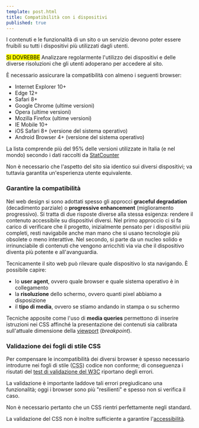 ```yaml
---
template: post.html
title: Compatibilità con i dispositivi
published: true
---
```


I contenuti e le funzionalità di un sito o un servizio devono poter essere fruibili
su tutti i dispositivi più utilizzati dagli utenti.

<div class="lg-callout lg-callout-should">
<mark>SI DOVREBBE</mark>
Analizzare regolarmente l'utilizzo dei dispositivi e delle diverse risoluzioni
che gli utenti adoperano per accedere al sito.
</div>

<!-- <div class="lg-callout lg-callout-must">
<mark>SI DEVE</mark> -->

È necessario assicurare la compatibilità con almeno i seguenti browser:

- Internet Explorer 10+
- Edge 12+
- Safari 8+
- Google Chrome (ultime versioni)
- Opera (ultime versioni)
- Mozilla Firefox (ultime versioni)
- IE Mobile	10+
- iOS Safari 8+ (versione del sistema operativo)
- Android	Browser 4+ (versione del sistema operativo)

<!-- </div> -->

La lista comprende più del 95% delle versioni utilizzate in Italia (e nel mondo)
secondo i dati raccolti da [StatCounter](http://gs.statcounter.com/#browser-IT-monthly-201506-201606)

Non è necessario che l'aspetto del sito sia identico sui diversi dispositivi;
va tuttavia garantita un'esperienza utente equivalente.

<!-- Per versioni di Explorer inferiori alla 10 si consiglia un supporto
-- funzionale (contenuti accessibili) ma non necessariamente conforme
-- (l'esperienza utente può esser qualitativamente inferiore).
-->

### Garantire la compatibilità

Nel web design si sono adottati spesso gli approcci **graceful degradation** (decadimento parziale) o **progressive enhancement**
(miglioramento progressivo). Si tratta di due risposte diverse alla stessa esigenza: rendere il contenuto accessibile su dispositivi diversi. Nel primo approccio ci si fa carico di verificare che il progetto, inizialmente pensato per i dispositivi più completi, resti navigabile anche man mano che si usano tecnologie più obsolete o meno interattive. Nel secondo, si parte da un nucleo solido e irrinunciabile di contenuti che vengono arricchiti via via che il dispositivo diventa più potente e all'avanguardia.

 Tecnicamente il sito web può rilevare quale dispositivo lo sta navigando. È possibile capire:
 - lo **user agent**, ovvero quale browser e quale sistema operativo è in collegamento
 - la **risoluzione** dello schermo, ovvero quanti pixel abbiamo a disposizione
 - il **tipo di media**, ovvero se stiamo andando in stampa o su schermo

Tecniche apposite come l'uso di **media queries** permettono di inserire istruzioni nei CSS affinché
la presentazione dei contenuti sia calibrata sull'attuale dimensione della [viewport](/linee-guida/glossario) (*breakpoint*).

### Validazione dei fogli di stile CSS

Per compensare le incompatibilità dei diversi browser è spesso necessario introdurre nei fogli di stile
(<abbr title="Cascading Style Sheets">CSS</abbr>) codice non conforme; di conseguenza i risutati del
[test di validazione del W3C](https://jigsaw.w3.org/css-validator/) riportano degli errori.

La validazione è importante laddove tali errori pregiudicano una funzionalità;
oggi i browser sono più "resilienti" e spesso non si verifica il caso.

Non è necessario pertanto che un CSS rientri perfettamente negli standard.

La validazione del CSS non è inoltre sufficiente a garantire l'[accessibilità](/linee-guida/accessibilita).
